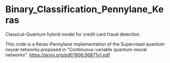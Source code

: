 # Binary_Classification_Pennylane_Keras
Classical-Quantum hybrid model for credit card fraud detection

This code is a Keras-Pennylane implementation of the Supervised quantum neural networks proposed in "Continuous-variable quantum neural networks". https://arxiv.org/pdf/1806.06871v1.pdf
